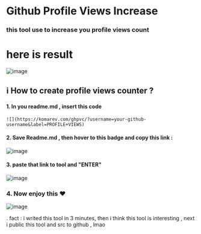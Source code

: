 # Github Profile Views Increase

### this tool use to increase you profile views count
# here is result
![image](https://user-images.githubusercontent.com/44217992/129512830-af588328-2e21-4e7b-b007-82ef5378f2c9.png)
<br>
## ℹ️ How to create profile views counter ?

#### 1. In you readme.md , insert this code
``
![](https://komarev.com/ghpvc/?username=your-github-username&label=PROFILE+VIEWS)
``

#### 2. Save Readme.md , then hover to this badge and copy this link :
![image](https://user-images.githubusercontent.com/44217992/129513560-f6f79fed-1386-4fb2-9826-8b0a89eb8525.png)

#### 3. paste that link to tool and "ENTER"
![image](https://user-images.githubusercontent.com/44217992/129513793-a1727033-08c3-436e-9a8a-afd964f4b040.png)

### 4. Now enjoy this ❤️
![image](https://user-images.githubusercontent.com/44217992/129512864-1bdc2dad-3c5f-433f-bec3-991f541f780b.png)

. fact : i writed this tool in 3 minutes, then i think this tool is interesting , next i public this tool and src to github , lmao
